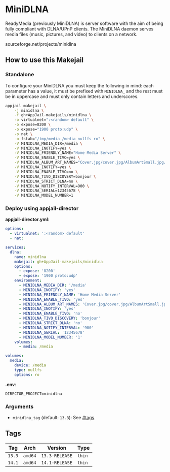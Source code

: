 # MiniDLNA

ReadyMedia (previously MiniDLNA) is server software with the aim of being fully compliant with DLNA/UPnP clients. The MiniDLNA daemon serves media files (music, pictures, and video) to clients on a network.

sourceforge.net/projects/minidlna

## How to use this Makejail

### Standalone

To configure your MiniDLNA you must keep the following in mind: each parameter has a value, it must be prefixed with `MINIDLNA_` and the rest must be in uppercase and must only contain letters and underscores.

```sh
appjail makejail \
    -j minidlna \
    -f gh+AppJail-makejails/minidlna \
    -o virtualnet=":<random> default" \
    -o expose=8200 \
    -o expose="1900 proto:udp" \
    -o nat \
    -o fstab="/tmp/media /media nullfs ro" \
    -V MINIDLNA_MEDIA_DIR=/media \
    -V MINIDLNA_INOTIFY=yes \
    -V MINIDLNA_FRIENDLY_NAME="Home Media Server" \
    -V MINIDLNA_ENABLE_TIVO=yes \
    -V MINIDLNA_ALBUM_ART_NAMES="Cover.jpg/cover.jpg/AlbumArtSmall.jpg/albumartsmall.jpg/AlbumArt.jpg/albumart.jpg/Album.jpg/album.jpg/Folder.jpg/folder.jpg/Thumb.jpg/thumb.jpg" \
    -V MINIDLNA_INOTIFY=yes \
    -V MINIDLNA_ENABLE_TIVO=no \
    -V MINIDLNA_TIVO_DISCOVERY=bonjour \
    -V MINIDLNA_STRICT_DLNA=no \
    -V MINIDLNA_NOTIFY_INTERVAL=900 \
    -V MINIDLNA_SERIAL=12345678 \
    -V MINIDLNA_MODEL_NUMBER=1
```

### Deploy using appjail-director

**appjail-director.yml**:

```yaml
options:
  - virtualnet: ':<random> default'
  - nat:

services:
  dlna:
    name: minidlna
    makejail: gh+AppJail-makejails/minidlna
    options:
      - expose: '8200'
      - expose: '1900 proto:udp'
    environment:
      - MINIDLNA_MEDIA_DIR: '/media'
      - MINIDLNA_INOTIFY: 'yes'
      - MINIDLNA_FRIENDLY_NAME: 'Home Media Server'
      - MINIDLNA_ENABLE_TIVO: 'yes'
      - MINIDLNA_ALBUM_ART_NAMES: 'Cover.jpg/cover.jpg/AlbumArtSmall.jpg/albumartsmall.jpg/AlbumArt.jpg/albumart.jpg/Album.jpg/album.jpg/Folder.jpg/folder.jpg/Thumb.jpg/thumb.jpg'
      - MINIDLNA_INOTIFY: 'yes'
      - MINIDLNA_ENABLE_TIVO: 'no'
      - MINIDLNA_TIVO_DISCOVERY: 'bonjour'
      - MINIDLNA_STRICT_DLNA: 'no'
      - MINIDLNA_NOTIFY_INTERVAL: '900'
      - MINIDLNA_SERIAL: '12345678'
      - MINIDLNA_MODEL_NUMBER: '1'
    volumes:
      - media: /media

volumes:
  media:
    device: /media
    type: nullfs
    options: ro
```

**.env**:

```
DIRECTOR_PROJECT=minidlna
```

### Arguments

* `minidlna_tag` (default: `13.3`): See [#tags](#tags).

## Tags

| Tag    | Arch    | Version        | Type   |
| ------ | ------- | -------------- | ------ |
| `13.3` | `amd64` | `13.3-RELEASE` | `thin` |
| `14.1` | `amd64` | `14.1-RELEASE` | `thin` |

